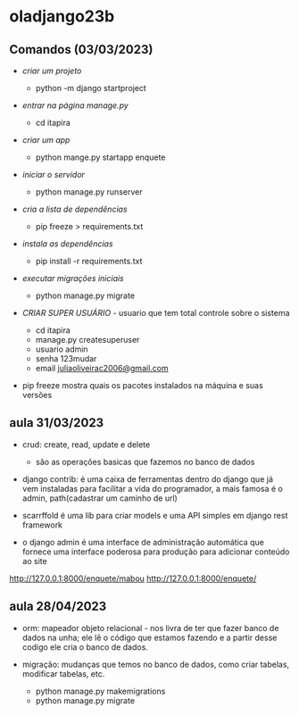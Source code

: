 # oladjango23b

## Comandos (03/03/2023)
- *criar um projeto*
    -  python -m django startproject 
- *entrar na página manage.py*
    - cd itapira
- *criar um app*
    - python mange.py startapp enquete 
- *iniciar o servidor*
    - python manage.py runserver
- *cria a lista de dependências*
    - pip freeze > requirements.txt
- *instala as dependências*
    - pip install -r requirements.txt 
- *executar migrações iniciais*
    - python manage.py migrate
- *CRIAR SUPER USUÁRIO* - usuario que tem total controle sobre o sistema
    - cd itapira
    - manage.py createsuperuser
    - usuario admin
    - senha 123mudar
    - email juliaoliveirac2006@gmail.com

- pip freeze mostra quais os pacotes instalados na máquina e suas versões
 

## aula 31/03/2023
- crud: create, read, update e delete
    - são as operações basicas que fazemos no banco de dados

- django contrib: é uma caixa de ferramentas dentro do django que já vem instaladas para facilitar a vida do programador, a mais famosa é o admin, path(cadastrar um caminho de url)
- scarrffold é uma lib para criar models e uma API simples em django rest framework
- o django admin é uma interface de administração automática que fornece uma interface poderosa para produção para adicionar conteúdo ao site


http://127.0.0.1:8000/enquete/mabou
http://127.0.0.1:8000/enquete/ 

## aula 28/04/2023
- orm: mapeador objeto relacional - nos livra de ter que fazer banco de dados na unha; ele lê o código que estamos fazendo e a partir desse codigo ele cria o banco de dados.

- migração: mudanças que temos no banco de dados, como criar tabelas, modificar tabelas, etc.
    - python manage.py makemigrations
    - python manage.py migrate